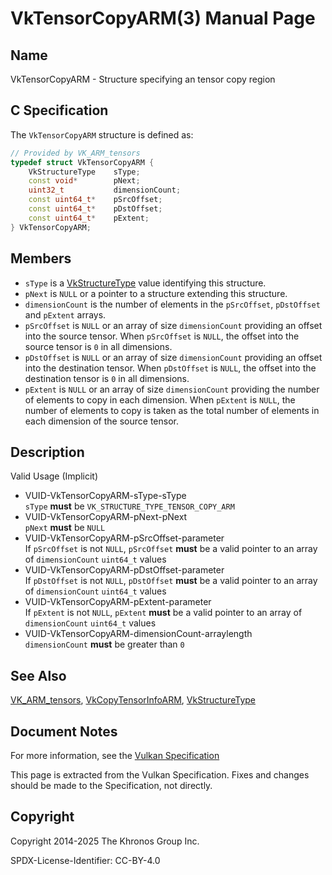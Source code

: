# VkTensorCopyARM(3) Manual Page

## Name

VkTensorCopyARM - Structure specifying an tensor copy region



## [](#_c_specification)C Specification

The `VkTensorCopyARM` structure is defined as:

```c++
// Provided by VK_ARM_tensors
typedef struct VkTensorCopyARM {
    VkStructureType    sType;
    const void*        pNext;
    uint32_t           dimensionCount;
    const uint64_t*    pSrcOffset;
    const uint64_t*    pDstOffset;
    const uint64_t*    pExtent;
} VkTensorCopyARM;
```

## [](#_members)Members

- `sType` is a [VkStructureType](https://registry.khronos.org/vulkan/specs/latest/man/html/VkStructureType.html) value identifying this structure.
- `pNext` is `NULL` or a pointer to a structure extending this structure.
- `dimensionCount` is the number of elements in the `pSrcOffset`, `pDstOffset` and `pExtent` arrays.
- `pSrcOffset` is `NULL` or an array of size `dimensionCount` providing an offset into the source tensor. When `pSrcOffset` is `NULL`, the offset into the source tensor is `0` in all dimensions.
- `pDstOffset` is `NULL` or an array of size `dimensionCount` providing an offset into the destination tensor. When `pDstOffset` is `NULL`, the offset into the destination tensor is `0` in all dimensions.
- `pExtent` is `NULL` or an array of size `dimensionCount` providing the number of elements to copy in each dimension. When `pExtent` is `NULL`, the number of elements to copy is taken as the total number of elements in each dimension of the source tensor.

## [](#_description)Description

Valid Usage (Implicit)

- [](#VUID-VkTensorCopyARM-sType-sType)VUID-VkTensorCopyARM-sType-sType  
  `sType` **must** be `VK_STRUCTURE_TYPE_TENSOR_COPY_ARM`
- [](#VUID-VkTensorCopyARM-pNext-pNext)VUID-VkTensorCopyARM-pNext-pNext  
  `pNext` **must** be `NULL`
- [](#VUID-VkTensorCopyARM-pSrcOffset-parameter)VUID-VkTensorCopyARM-pSrcOffset-parameter  
  If `pSrcOffset` is not `NULL`, `pSrcOffset` **must** be a valid pointer to an array of `dimensionCount` `uint64_t` values
- [](#VUID-VkTensorCopyARM-pDstOffset-parameter)VUID-VkTensorCopyARM-pDstOffset-parameter  
  If `pDstOffset` is not `NULL`, `pDstOffset` **must** be a valid pointer to an array of `dimensionCount` `uint64_t` values
- [](#VUID-VkTensorCopyARM-pExtent-parameter)VUID-VkTensorCopyARM-pExtent-parameter  
  If `pExtent` is not `NULL`, `pExtent` **must** be a valid pointer to an array of `dimensionCount` `uint64_t` values
- [](#VUID-VkTensorCopyARM-dimensionCount-arraylength)VUID-VkTensorCopyARM-dimensionCount-arraylength  
  `dimensionCount` **must** be greater than `0`

## [](#_see_also)See Also

[VK\_ARM\_tensors](https://registry.khronos.org/vulkan/specs/latest/man/html/VK_ARM_tensors.html), [VkCopyTensorInfoARM](https://registry.khronos.org/vulkan/specs/latest/man/html/VkCopyTensorInfoARM.html), [VkStructureType](https://registry.khronos.org/vulkan/specs/latest/man/html/VkStructureType.html)

## [](#_document_notes)Document Notes

For more information, see the [Vulkan Specification](https://registry.khronos.org/vulkan/specs/latest/html/vkspec.html#VkTensorCopyARM)

This page is extracted from the Vulkan Specification. Fixes and changes should be made to the Specification, not directly.

## [](#_copyright)Copyright

Copyright 2014-2025 The Khronos Group Inc.

SPDX-License-Identifier: CC-BY-4.0